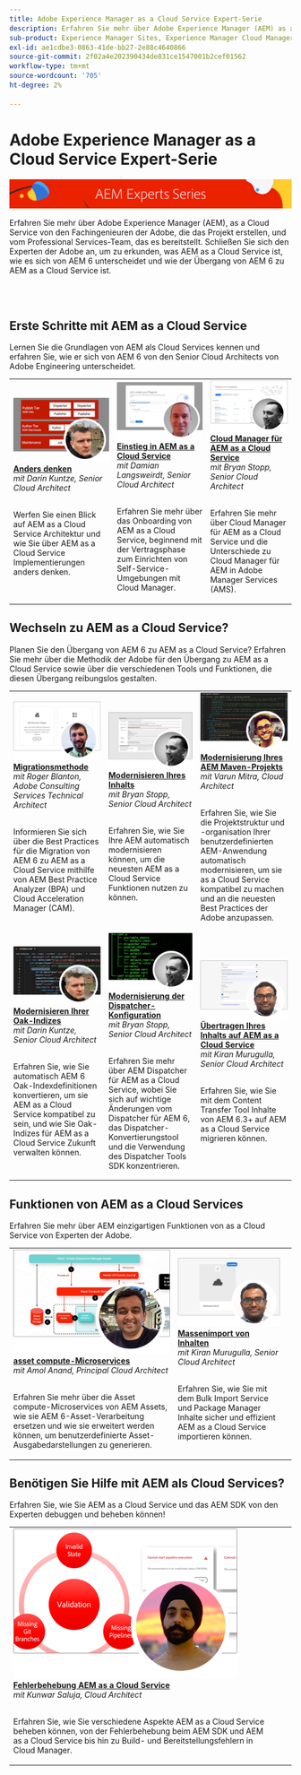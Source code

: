 ```yaml
---
title: Adobe Experience Manager as a Cloud Service Expert-Serie
description: Erfahren Sie mehr über Adobe Experience Manager (AEM) as a Cloud Service von den erfahrenen Ingenieuren der Adobe, die sie erstellen, und über die professionellen Dienstleistungen, die sie anbieten.
sub-product: Experience Manager Sites, Experience Manager Cloud Manager, Experience Manager Assets
exl-id: ae1cdbe3-0863-41de-bb27-2e88c4640866
source-git-commit: 2f02a4e202390434de831ce1547001b2cef01562
workflow-type: tm+mt
source-wordcount: '705'
ht-degree: 2%

---
```


# Adobe Experience Manager as a Cloud Service Expert-Serie

![AEM Expertenreihe](./assets/experts-series/masthead.png)

Erfahren Sie mehr über Adobe Experience Manager (AEM), as a Cloud Service von den Fachingenieuren der Adobe, die das Projekt erstellen, und vom Professional Services-Team, das es bereitstellt. Schließen Sie sich den Experten der Adobe an, um zu erkunden, was AEM as a Cloud Service ist, wie es sich von AEM 6 unterscheidet und wie der Übergang von AEM 6 zu AEM as a Cloud Service ist.

<br/> 
<br/>

## Erste Schritte mit AEM as a Cloud Service

Lernen Sie die Grundlagen von AEM als Cloud Services kennen und erfahren Sie, wie er sich von AEM 6 von den Senior Cloud Architects von Adobe Engineering unterscheidet.

<table>
  <tr>
   <td>
      <a href="./migration/moving-to-aem-as-a-cloud-service/introduction.md">
      <img alt="Anders denken" src="./assets/experts-series/thinking-differently.png"/>
      </a>
      <div>
         <a href="./migration/moving-to-aem-as-a-cloud-service/introduction.md"><strong>Anders denken</strong></a>         
         <br/><em>mit Darin Kuntze, Senior Cloud Architect</em>
      </div>
      <p>
        <br/>
         Werfen Sie einen Blick auf AEM as a Cloud Service Architektur und wie Sie über AEM as a Cloud Service Implementierungen anders denken.
      </p>
     </td>   
     <td>
      <a href="./migration/moving-to-aem-as-a-cloud-service/onboarding.md">
      <img alt="Einstieg in AEM as a Cloud Service" src="./assets/experts-series/onboarding.png"/>
      </a>
      <div>
         <a href="./migration/moving-to-aem-as-a-cloud-service/onboarding.md"><strong>Einstieg in AEM as a Cloud Service</strong></a>
         <br/><em>mit Damian Langsweirdt, Senior Cloud Architect</em>
      </div>
      <p>
        <br/>
         Erfahren Sie mehr über das Onboarding von AEM as a Cloud Service, beginnend mit der Vertragsphase zum Einrichten von Self-Service-Umgebungen mit Cloud Manager.
      </p>
   </td>     
   </td>   
     <td>
      <a href="./migration/moving-to-aem-as-a-cloud-service/cloud-manager.md">
      <img alt="Cloud Manager" src="./assets/experts-series/cloud-manager.png"/>
      </a>
      <div>
         <a href="./migration/moving-to-aem-as-a-cloud-service/cloud-manager.md"><strong>Cloud Manager für AEM as a Cloud Service</strong></a>
         <br/><em>mit Bryan Stopp, Senior Cloud Architect</em>
      </div>
      <p>
        <br/>
         Erfahren Sie mehr über Cloud Manager für AEM as a Cloud Service und die Unterschiede zu Cloud Manager für AEM in Adobe Manager Services (AMS).
      </p>
   </td> 
  </tr>
</table>

## Wechseln zu AEM as a Cloud Service?

Planen Sie den Übergang von AEM 6 zu AEM as a Cloud Service? Erfahren Sie mehr über die Methodik der Adobe für den Übergang zu AEM as a Cloud Service sowie über die verschiedenen Tools und Funktionen, die diesen Übergang reibungslos gestalten.

<table>
  <tr>
   <td>
      <a href="./migration/moving-to-aem-as-a-cloud-service/bpa-and-cam.md" target="_aem-experts-series-video">
      <img alt="Die Migrationsmethode" src="./assets/experts-series/bpa-and-cam.png"/>
      </a>
      <div>
         <a href="./migration/moving-to-aem-as-a-cloud-service/bpa-and-cam.md" target="_aem-experts-series-video"><strong>Migrationsmethode</strong></a>
         <br/><em>mit Roger Blanton, Adobe Consulting Services Technical Architect</em>
      </div>
      <p>
        <br/>
        Informieren Sie sich über die Best Practices für die Migration von AEM 6 zu AEM as a Cloud Service mithilfe von AEM Best Practice Analyzer (BPA) und Cloud Acceleration Manager (CAM).
      </p>
   </td>   
     <td>
      <a href="./migration/moving-to-aem-as-a-cloud-service/aem-modernization-tools.md" target="_aem-experts-series-video">
      <img alt="Modernisieren Ihres Inhalts" src="./assets/experts-series/aem-modernizer-tools.png"/>
      </a>
      <div>
         <a href="./migration/moving-to-aem-as-a-cloud-service/aem-modernization-tools.md" target="_aem-experts-series-video"><strong>Modernisieren Ihres Inhalts</strong></a>
         <br/><em>mit Bryan Stopp, Senior Cloud Architect</em>
      </div>
      <p>
        <br/>
         Erfahren Sie, wie Sie Ihre AEM automatisch modernisieren können, um die neuesten AEM as a Cloud Service Funktionen nutzen zu können.
      </p>
   </td>     
   </td>   
     <td>
      <a href="./migration/moving-to-aem-as-a-cloud-service/repository-modernization.md" target="_aem-experts-series-video">
      <img alt="Modernisierung Ihres AEM Maven-Projekts" src="./assets/experts-series/repository-modernizer.png"/>
      </a>
      <div>
         <a href="./migration/moving-to-aem-as-a-cloud-service/repository-modernization.md" target="_aem-experts-series-video"><strong>Modernisierung Ihres AEM Maven-Projekts</strong></a>
         <br/><em>mit Varun Mitra, Cloud Architect</em>
      </div>
      <p>
        <br/>
         Erfahren Sie, wie Sie die Projektstruktur und -organisation Ihrer benutzerdefinierten AEM-Anwendung automatisch modernisieren, um sie as a Cloud Service kompatibel zu machen und an die neuesten Best Practices der Adobe anzupassen.
      </p>
   </td> 
  </tr>
  <tr>
   <td>
      <a href="./migration/moving-to-aem-as-a-cloud-service/search-and-indexing.md" target="_aem-experts-series-video">
      <img alt="Modernisieren Ihrer Oak-Indizes" src="./assets/experts-series/indexes.png"/>
      </a>
      <div>
         <a href="./migration/moving-to-aem-as-a-cloud-service/search-and-indexing.md" target="_aem-experts-series-video"><strong>Modernisieren Ihrer Oak-Indizes</strong></a>
         <br/><em>mit Darin Kuntze, Senior Cloud Architect</em>
      </div>
      <p>
        <br/>
        Erfahren Sie, wie Sie automatisch AEM 6 Oak-Indexdefinitionen konvertieren, um sie AEM as a Cloud Service kompatibel zu sein, und wie Sie Oak-Indizes für AEM as a Cloud Service Zukunft verwalten können.
      </p>
   </td>   
     <td>
      <a href="./migration/moving-to-aem-as-a-cloud-service/dispatcher.md" target="_aem-experts-series-video">
      <img alt="Modernisierung der Dispatcher-Konfiguration" src="./assets/experts-series/dispatcher.png"/>
      </a>
      <div>
         <a href="./migration/moving-to-aem-as-a-cloud-service/dispatcher.md" target="_aem-experts-series-video"><strong>Modernisierung der Dispatcher-Konfiguration</strong></a>
         <br/><em>mit Bryan Stopp, Senior Cloud Architect</em>
      </div>
      <p>
        <br/>
         Erfahren Sie mehr über AEM Dispatcher für AEM as a Cloud Service, wobei Sie sich auf wichtige Änderungen vom Dispatcher für AEM 6, das Dispatcher-Konvertierungstool und die Verwendung des Dispatcher Tools SDK konzentrieren.
      </p>
   </td>     
   </td>   
     <td>
      <a href="./migration/moving-to-aem-as-a-cloud-service/content-migration/content-transfer-tool.md" target="_aem-experts-series-video">
      <img alt="Übertragen Ihres Inhalts auf AEM as a Cloud Service" src="./assets/experts-series/content-transfer-tool.png"/>
      </a>
      <div>
         <a href="./migration/moving-to-aem-as-a-cloud-service/content-migration/content-transfer-tool.md" target="_aem-experts-series-video"><strong>Übertragen Ihres Inhalts auf AEM as a Cloud Service</strong></a>
         <br/><em>mit Kiran Murugulla, Senior Cloud Architect</em>
      </div>
      <p>
        <br/>
         Erfahren Sie, wie Sie mit dem Content Transfer Tool Inhalte von AEM 6.3+ auf AEM as a Cloud Service migrieren können.
      </p>
   </td> 
  </tr>  
</table>


## Funktionen von AEM as a Cloud Services

Erfahren Sie mehr über AEM einzigartigen Funktionen von as a Cloud Service von Experten der Adobe.

<table>
  <tr>
   <td>
      <a href="./migration/moving-to-aem-as-a-cloud-service/asset-compute-microservices.md" target="_aem-experts-series-video">
      <img alt="asset compute-Microservices" src="./assets/experts-series/asset-compute-microservices.png"/>
      </a>
      <div>
         <a href="./migration/moving-to-aem-as-a-cloud-service/asset-compute-microservices.md" target="_aem-experts-series-video"><strong>asset compute-Microservices</strong></a>
         <br/><em>mit Amol Anand, Principal Cloud Architect</em>
      </div>
      <p>
        <br/>
        Erfahren Sie mehr über die Asset compute-Microservices von AEM Assets, wie sie AEM 6-Asset-Verarbeitung ersetzen und wie sie erweitert werden können, um benutzerdefinierte Asset-Ausgabedarstellungen zu generieren.
      </p>
   </td>   
   <td>
      <a href="./migration/moving-to-aem-as-a-cloud-service/content-migration/bulk-import-service.md" target="_aem-experts-series-video">
      <img alt="Massenimport von Inhalten" src="./assets/experts-series/bulk-import.png"/>
      </a>
      <div>
         <a href="./migration/moving-to-aem-as-a-cloud-service/content-migration/bulk-import-service.md" target="_aem-experts-series-video"><strong>Massenimport von Inhalten</strong></a>
         <br/><em>mit Kiran Murugulla, Senior Cloud Architect</em>
      </div>
      <p>
        <br/>
        Erfahren Sie, wie Sie mit dem Bulk Import Service und Package Manager Inhalte sicher und effizient AEM as a Cloud Service importieren können.
      </p>
   </td> 
    <td></td>
  </tr>
</table>

## Benötigen Sie Hilfe mit AEM als Cloud Services?

Erfahren Sie, wie Sie AEM as a Cloud Service und das AEM SDK von den Experten debuggen und beheben können!

<table>
  <tr>
   <td>
      <a href="./migration/moving-to-aem-as-a-cloud-service/troubleshooting.md" target="_aem-experts-series-video">
      <img alt="Fehlerbehebung AEM as a Cloud Service" src="./assets/experts-series/troubleshooting.png"/>
      </a>
      <div>
         <a href="./migration/moving-to-aem-as-a-cloud-service/troubleshooting.md" 
         target="_aem-experts-series-video"><strong>Fehlerbehebung AEM as a Cloud Service</strong></a>
         <br/><em>mit Kunwar Saluja, Cloud Architect</em>
      </div>
      <p>
        <br/>
        Erfahren Sie, wie Sie verschiedene Aspekte AEM as a Cloud Service beheben können, von der Fehlerbehebung beim AEM SDK und AEM as a Cloud Service bis hin zu Build- und Bereitstellungsfehlern in Cloud Manager.
      </p>
   </td>   
    <td></td>
    <td></td>
  </tr>
</table>
